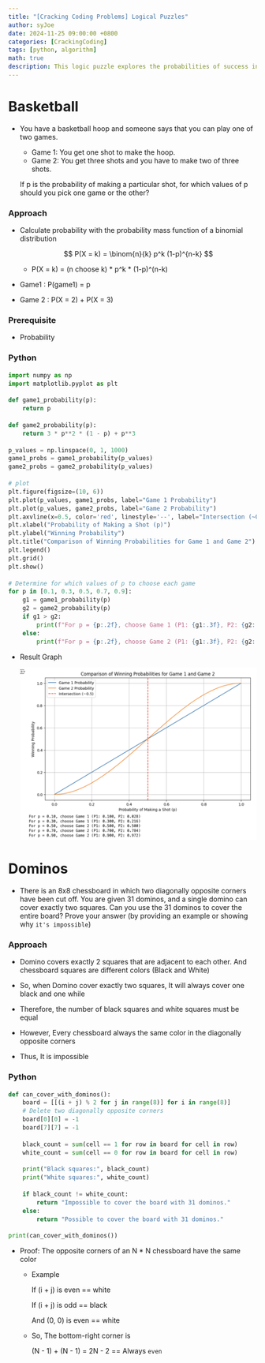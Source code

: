 ```yaml
---
title: "[Cracking Coding Problems] Logical Puzzles"
author: syJoe
date: 2024-11-25 09:00:00 +0800
categories: [CrackingCoding]
tags: [python, algorithm]
math: true
description: This logic puzzle explores the probabilities of success in two basketball games and determines which game to choose based on the probability of making a shot
---
```


# Basketball

- You have a basketball hoop and someone says that you can play one of two games.
    
    - Game 1: You get one shot to make the hoop.
    - Game 2: You get three shots and you have to make two of three shots.

    If p is the probability of making a particular shot, for which values of p should you pick one game
    or the other?

### Approach

- Calculate probability with the probability mass function of a binomial distribution 

    $$
    P(X = k) = \binom{n}{k} p^k (1-p)^{n-k}
    $$

    - P(X = k) = (n choose k) * p^k * (1-p)^(n-k)

- Game1 : P(game1) = p

- Game 2 : P(X = 2) + P(X = 3)

### Prerequisite

- Probability

### Python

```python
import numpy as np
import matplotlib.pyplot as plt

def game1_probability(p):
    return p

def game2_probability(p):
    return 3 * p**2 * (1 - p) + p**3

p_values = np.linspace(0, 1, 1000)
game1_probs = game1_probability(p_values)
game2_probs = game2_probability(p_values)

# plot
plt.figure(figsize=(10, 6))
plt.plot(p_values, game1_probs, label="Game 1 Probability")
plt.plot(p_values, game2_probs, label="Game 2 Probability")
plt.axvline(x=0.5, color='red', linestyle='--', label="Intersection (~0.5)")
plt.xlabel("Probability of Making a Shot (p)")
plt.ylabel("Winning Probability")
plt.title("Comparison of Winning Probabilities for Game 1 and Game 2")
plt.legend()
plt.grid()
plt.show()

# Determine for which values of p to choose each game
for p in [0.1, 0.3, 0.5, 0.7, 0.9]:
    g1 = game1_probability(p)
    g2 = game2_probability(p)
    if g1 > g2:
        print(f"For p = {p:.2f}, choose Game 1 (P1: {g1:.3f}, P2: {g2:.3f})")
    else:
        print(f"For p = {p:.2f}, choose Game 2 (P1: {g1:.3f}, P2: {g2:.3f})")
```

- Result Graph

    ![Alt text](../assets/img/blog/result_graph.png)

# Dominos

- There is an 8x8 chessboard in which two diagonally opposite corners have been cut off. You are given 31 dominos, and a single domino can cover exactly two squares. Can you use the 31 dominos to cover the entire board? Prove your answer (by providing an example or showing why `it's impossible`)

### Approach

- Domino covers exactly 2 squares that are adjacent to each other. And chessboard squares are different colors (Black and White)

- So, when Domino cover exactly two squares, It will always cover one black and one while

- Therefore, the number of black squares and white squares must be equal

- However, Every chessboard always the same color in the diagonally opposite corners

- Thus, It is impossible

### Python

```python
def can_cover_with_dominos():
    board = [[(i + j) % 2 for j in range(8)] for i in range(8)]
    # Delete two diagonally opposite corners
    board[0][0] = -1
    board[7][7] = -1
    
    black_count = sum(cell == 1 for row in board for cell in row)
    white_count = sum(cell == 0 for row in board for cell in row)
    
    print("Black squares:", black_count)
    print("White squares:", white_count)
    
    if black_count != white_count:
        return "Impossible to cover the board with 31 dominos."
    else:
        return "Possible to cover the board with 31 dominos."

print(can_cover_with_dominos())
```

- Proof: The opposite corners of an N * N chessboard have the same color

    - Example
   
        If (i + j) is even == white
        
        If (i + j) is odd == black
        
        And (0, 0) is even == white
    
    - So, The bottom-right corner is

        (N - 1) + (N - 1) = 2N - 2 == Always `even`
        